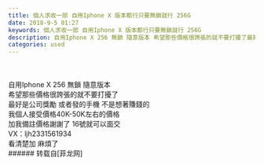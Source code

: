 ```yaml
---
title: 個人求收一部 自用Iphone X 版本都行只要無鎖就行 256G
date: 2018-9-5 01:27
keywords: 個人求收一部 自用Iphone X 版本都行只要無鎖就行 256G
description: 自用Iphone X 256 無鎖 隨意版本 希望那些價格很誇張的就不要打擾了最好是公司獎勵 或者發的手機 不是想著賺錢的我個人接受價格40K-50K左右的價格加我備註價格謝謝了 16號就可以面交VX：ljh2331561934看清楚加 麻煩了 
categories: used
---
```

<td class="t_f" id="postmessage_1727348">

<br/>
<br/>
自用Iphone X 256 無鎖 隨意版本 <br/>
希望那些價格很誇張的就不要打擾了<br/>
最好是公司獎勵 或者發的手機 不是想著賺錢的<br/>
我個人接受價格40K-50K左右的價格<br/>
加我備註價格謝謝了 16號就可以面交<br/>
VX：ljh2331561934<br/>
看清楚加 麻煩了 <br/>
</td>
###### 转载自[菲龙网]